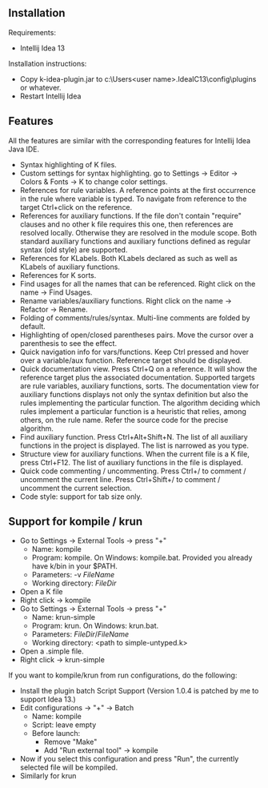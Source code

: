 ## Installation

Requirements:

- Intellij Idea 13

Installation instructions:

- Copy k-idea-plugin.jar to c:\Users\<user name>\.IdeaIC13\config\plugins or whatever.
- Restart Intellij Idea

## Features
All the features are similar with the corresponding features for Intellij Idea Java IDE. 

- Syntax highlighting of K files.
- Custom settings for syntax highlighting. go to Settings -> Editor -> Colors & Fonts -> K to change color settings.
- References for rule variables. A reference points at the first occurrence in the rule where variable is typed. To navigate from reference to the target Ctrl+click on the reference. 
- References for auxiliary functions. If the file don't contain "require" clauses and no other k file requires this one, then references are resolved locally. Otherwise they are resolved in the module scope. Both standard auxiliary functions and auxiliary functions defined as regular syntax (old style) are supported.
- References for KLabels. Both KLabels declared as such as well as KLabels of auxiliary functions.
- References for K sorts.
- Find usages for all the names that can be referenced. Right click on the name -> Find Usages.
- Rename variables/auxiliary functions. Right click on the name -> Refactor -> Rename.
- Folding of comments/rules/syntax. Multi-line comments are folded by default.
- Highlighting of open/closed parentheses pairs. Move the cursor over a parenthesis to see the effect.
- Quick navigation info for vars/functions. Keep Ctrl pressed and hover over a variable/aux function. Reference target should be displayed.
- Quick documentation view. Press Ctrl+Q on a reference. It will show the reference target plus the associated documentation.
  Supported targets are rule variables, auxiliary functions, sorts. The documentation view for auxiliary functions displays
  not only the syntax definition but also the rules implementing the particular function. The algorithm deciding which
  rules implement a particular function is a heuristic that relies, among others, on the rule name. Refer the source code for the precise algorithm.
- Find auxiliary function. Press Ctrl+Alt+Shift+N. The list of all auxiliary functions in the project is displayed. The list is narrowed as you type.
- Structure view for auxiliary functions. When the current file is a K file, press Ctrl+F12. The list of auxiliary functions in the file is displayed.
- Quick code commenting / uncommenting. Press Ctrl+/ to comment / uncomment the current line. Press Ctrl+Shift+/ to comment / uncomment the current selection.
- Code style: support for tab size only.
 
## Support for kompile / krun

- Go to Settings -> External Tools -> press "+"
	- Name: kompile
	- Program: kompile. On Windows: kompile.bat. Provided you already have k/bin in your $PATH.
	- Parameters: -v $FileName$
	- Working directory: $FileDir$
- Open a K file
- Right click -> kompile
- Go to Settings -> External Tools -> press "+"
	- Name: krun-simple
	- Program: krun. On Windows: krun.bat.
	- Parameters: $FileDir$/$FileName$
	- Working directory: <path to simple-untyped.k\>
- Open  a .simple file.
- Right click -> krun-simple

If you want to kompile/krun from run configurations, do the following:

- Install the plugin batch Script Support (Version 1.0.4 is patched by me to support Idea 13.)
- Edit configurations -> "+" -> Batch
	- Name: kompile
	- Script: leave empty
	- Before launch:
		- Remove "Make"
		- Add "Run external tool" -> kompile
- Now if you select this configuration and press "Run", the currently selected file will be kompiled.
- Similarly for krun

